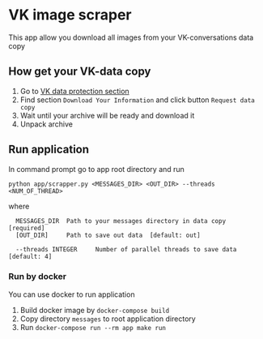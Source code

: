 # VK image scraper

This app allow you download all images from your VK-conversations data copy

## How get your VK-data copy
1. Go to [VK data protection section](https://vk.com/data_protection?section=rules)
2. Find section `Download Your Information` and click button `Request data copy`
3. Wait until your archive will be ready and download it
4. Unpack archive


## Run application
In command prompt go to app root directory and run

`python app/scrapper.py <MESSAGES_DIR> <OUT_DIR> --threads <NUM_OF_THREAD>`

where
```
  MESSAGES_DIR  Path to your messages directory in data copy  [required]
  [OUT_DIR]     Path to save out data  [default: out]

  --threads INTEGER     Number of parallel threads to save data  [default: 4]
```

### Run by docker

You can use docker to run application

1. Build docker image by `docker-compose build`
2. Copy directory `messages` to root application directory
3. Run `docker-compose run --rm app make run`
